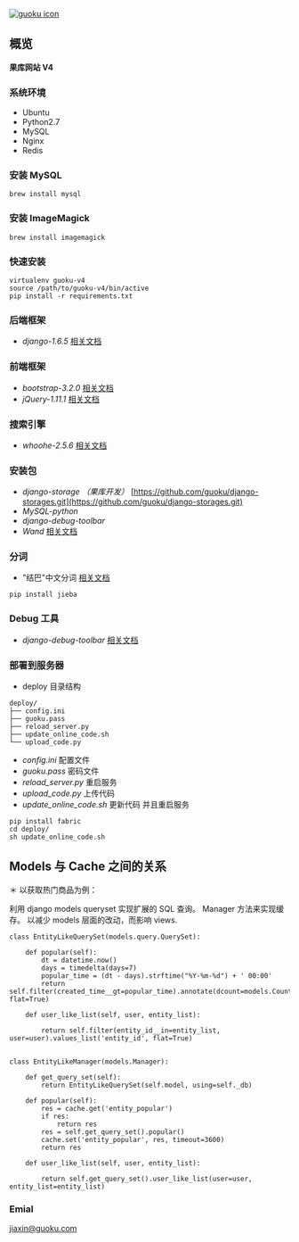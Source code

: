 [![guoku icon](http://tp4.sinaimg.cn/2179686555/50/5657509044/1)](id:jiaxin)


## 概览
**果库网站 V4**

### 系统环境
* Ubuntu 
* Python2.7 
* MySQL 
* Nginx 
* Redis

### 安装 MySQL
```
brew install mysql
```

### 安装 ImageMagick
```
brew install imagemagick
```

### 快速安装
 ```
 virtualenv guoku-v4
 source /path/to/guoku-v4/bin/active
 pip install -r requirements.txt
 ```


### 后端框架
* *django-1.6.5* [相关文档](https://docs.djangoproject.com/en/1.6/)

### 前端框架
* *bootstrap-3.2.0* [相关文档](http://getbootstrap.com/)
* *jQuery-1.11.1*	[相关文档](http://jquery.com/)


### 搜索引擎
* *whoohe-2.5.6* [相关文档](https://pythonhosted.org/Whoosh/index.html)


### 安装包
* *django-storage （果库开发）*  [https://github.com/guoku/django-storages.git](https://github.com/guoku/django-storages.git)
* *MySQL-python*
* *django-debug-toolbar*
* *Wand* [相关文档](http://docs.wand-py.org/en/0.3.7/)

### 分词
* "结巴"中文分词 [相关文档](https://github.com/fxsjy/jieba)
```
pip install jieba
```


### Debug 工具
* *django-debug-toolbar* [相关文档](http://django-debug-toolbar.readthedocs.org/en/1.2/installation.html#quick-setup)

### 部署到服务器
* deploy 目录结构

```
deploy/
├── config.ini
├── guoku.pass
├── reload_server.py
├── update_online_code.sh
└── upload_code.py
```

* *config.ini* 配置文件
* *guoku.pass* 密码文件
* *reload_server.py* 重启服务
* *upload_code.py* 上传代码
* *update_online_code.sh* 更新代码 并且重启服务 


```
pip install fabric
cd deploy/
sh update_online_code.sh
```

## Models 与 Cache 之间的关系

＊ 以获取热门商品为例：

利用 django models queryset 实现扩展的 SQL 查询。 Manager 方法来实现缓存。 以减少 models 层面的改动，而影响 views.

```
class EntityLikeQuerySet(models.query.QuerySet):

    def popular(self):
        dt = datetime.now()
        days = timedelta(days=7)
        popular_time = (dt - days).strftime("%Y-%m-%d") + ' 00:00'
        return self.filter(created_time__gt=popular_time).annotate(dcount=models.Count('entity')).values_list('entity_id', flat=True)

    def user_like_list(self, user, entity_list):

        return self.filter(entity_id__in=entity_list, user=user).values_list('entity_id', flat=True)


class EntityLikeManager(models.Manager):

    def get_query_set(self):
        return EntityLikeQuerySet(self.model, using=self._db)

    def popular(self):
        res = cache.get('entity_popular')
        if res:
            return res
        res = self.get_query_set().popular()
        cache.set('entity_popular', res, timeout=3600)
        return res

    def user_like_list(self, user, entity_list):

        return self.get_query_set().user_like_list(user=user, entity_list=entity_list)
```




### Emial
 <jiaxin@guoku.com>
